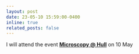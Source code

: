 ```yaml
---
layout: post
date: 23-05-10 15:59:00-0400
inline: true
related_posts: false
---
```


I will attend the event 
<b><a href="{{ Microscopy_Hull.pdf | prepend: 'assets/pdf/events' | relative_url}}" target="_blank" rel="noopener noreferrer">Microscopy @ Hull</a></b>
on 10 May